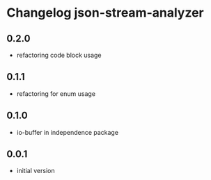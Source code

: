 # Changelog json-stream-analyzer

## 0.2.0
  - refactoring code block usage

## 0.1.1
  - refactoring for enum usage

## 0.1.0
  - io-buffer in independence package

## 0.0.1
  - initial version

